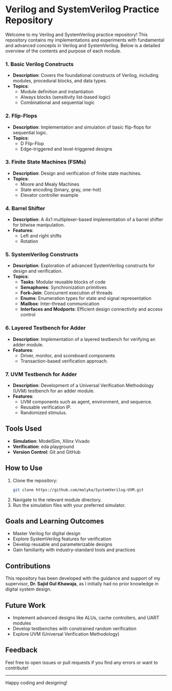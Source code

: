 # Verilog and SystemVerilog Practice Repository

Welcome to my Verilog and SystemVerilog practice repository! This repository contains my implementations and experiments with fundamental and advanced concepts in Verilog and SystemVerilog. Below is a detailed overview of the contents and purpose of each module.

### 1. **Basic Verilog Constructs**
   - **Description**: Covers the foundational constructs of Verilog, including modules, procedural blocks, and data types.
   - **Topics**:
     - Module definition and instantiation
     - Always blocks (sensitivity list-based logic)
     - Combinational and sequential logic

### 2. **Flip-Flops**
   - **Description**: Implementation and simulation of basic flip-flops for sequential logic.
   - **Topics**:
     - D Flip-Flop
     - Edge-triggered and level-triggered designs

### 3. **Finite State Machines (FSMs)**
   - **Description**: Design and verification of finite state machines.
   - **Topics**:
     - Moore and Mealy Machines
     - State encoding (binary, gray, one-hot)
     - Elevator controller example

### 4. **Barrel Shifter**
   - **Description**: A 4x1 multiplexer-based implementation of a barrel shifter for bitwise manipulation.
   - **Features**:
     - Left and right shifts
     - Rotation

### 5. **SystemVerilog Constructs**
   - **Description**: Exploration of advanced SystemVerilog constructs for design and verification.
   - **Topics**:
     - **Tasks**: Modular reusable blocks of code
     - **Semaphores**: Synchronization primitives
     - **Fork-Join**: Concurrent execution of threads
     - **Enums**: Enumeration types for state and signal representation
     - **Mailbox**: Inter-thread communication
     - **Interfaces and Modports**: Efficient design connectivity and access control
       
### 6. **Layered Testbench for Adder**
   - **Description**: Implementation of a layered testbench for verifying an adder module.
   - **Features**:
     - Driver, monitor, and scoreboard components
     - Transaction-based verification approach.

### 7. **UVM Testbench for Adder**
   - **Description**: Development of a Universal Verification Methodology (UVM) testbench for an adder module.
   - **Features**:
     - UVM components such as agent, environment, and sequence.
     - Reusable verification IP.
     - Randomized stimulus.

## Tools Used
- **Simulation**: ModelSim, Xilinx Vivado
- **Verification**: eda playground
- **Version Control**: Git and GitHub

## How to Use
1. Clone the repository:
   ```bash
   git clone https://github.com/malyka/SystemVerilog-UVM.git
   ```
2. Navigate to the relevant module directory.
3. Run the simulation files with your preferred simulator.

## Goals and Learning Outcomes
- Master Verilog for digital design
- Explore SystemVerilog features for verification
- Develop reusable and parameterizable designs
- Gain familiarity with industry-standard tools and practices

## Contributions
This repository has been developed with the guidance and support of my supervisor, **Dr. Sajid Gul Khawaja**, as I initially had no prior knowledge in digital system design.

## Future Work
- Implement advanced designs like ALUs, cache controllers, and UART modules
- Develop testbenches with constrained random verification
- Explore UVM (Universal Verification Methodology)

## Feedback
Feel free to open issues or pull requests if you find any errors or want to contribute! 

---

Happy coding and designing!
